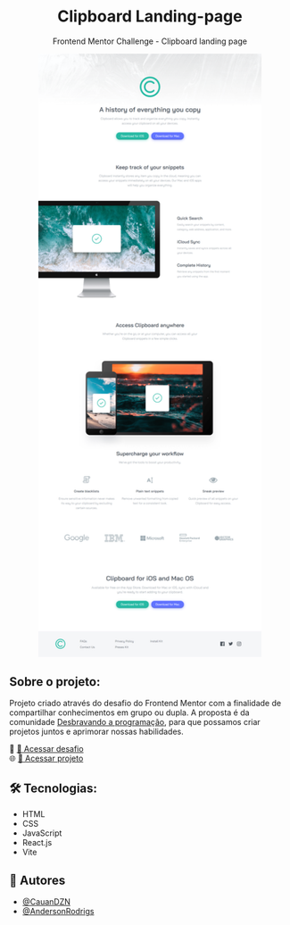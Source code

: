 <div align="center">

# Clipboard Landing-page

Frontend Mentor Challenge - Clipboard landing page

  <img style="width: 400px;" src="./.github/preview.png" alt="">
</div>

## Sobre o projeto:
Projeto criado através do desafio do Frontend Mentor com a finalidade de compartilhar conhecimentos em grupo ou dupla. A proposta é da comunidade [Desbravando  a programação](https://discord.gg/jeYD43z7), para que possamos criar projetos juntos e aprimorar nossas habilidades.

🎯 [🔗 Acessar desafio](https://www.frontendmentor.io/challenges/clipboard-landing-page-5cc9bccd6c4c91111378ecb9)<br>
🌐 [🔗 Acessar projeto](https://clipboardlp-project.vercel.app/)

## 🛠 Tecnologias:
- HTML
- CSS
- JavaScript
- React.js
- Vite

## 👥 Autores
- [@CauanDZN](https://github.com/CauanDZN)
- [@AndersonRodrigs](https://github.com/AndersonRodrigs)
